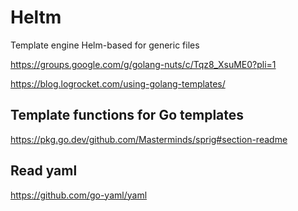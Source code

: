# Heltm

Template engine Helm-based for generic files



https://groups.google.com/g/golang-nuts/c/Tqz8_XsuME0?pli=1

https://blog.logrocket.com/using-golang-templates/

## Template functions for Go templates
https://pkg.go.dev/github.com/Masterminds/sprig#section-readme

## Read yaml
https://github.com/go-yaml/yaml